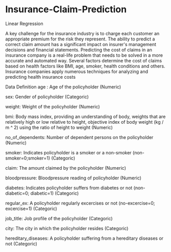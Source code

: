 # Insurance-Claim-Prediction
Linear Regression

A key challenge for the insurance industry is to charge each customer an appropriate premium for the risk they represent. The ability to predict a correct claim amount has a significant impact on insurer's management decisions and financial statements. Predicting the cost of claims in an insurance company is a real-life problem that needs to be solved in a more accurate and automated way. Several factors determine the cost of claims based on health factors like BMI, age, smoker, health conditions and others. Insurance companies apply numerous techniques for analyzing and predicting health insurance costs

Data Definition
age : Age of the policyholder (Numeric)

sex: Gender of policyholder (Categoric)

weight: Weight of the policyholder (Numeric)

bmi: Body mass index, providing an understanding of body, weights that are relatively high or low relative to height, objective index of body weight (kg / m ^ 2) using the ratio of height to weight (Numeric)

no_of_dependents: Number of dependent persons on the policyholder (Numeric)

smoker: Indicates policyholder is a smoker or a non-smoker (non-smoker=0;smoker=1) (Categoric)

claim: The amount claimed by the policyholder (Numeric)

bloodpressure: Bloodpressure reading of policyholder (Numeric)

diabetes: Indicates policyholder suffers from diabetes or not (non-diabetic=0; diabetic=1) (Categoric)

regular_ex: A policyholder regularly excercises or not (no-excercise=0; excercise=1) (Categoric)

job_title: Job profile of the policyholder (Categoric)

city: The city in which the policyholder resides (Categoric)

hereditary_diseases: A policyholder suffering from a hereditary diseases or not (Categoric)
